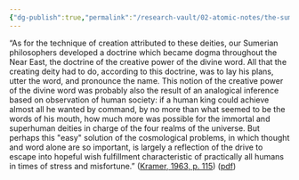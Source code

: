 ```yaml
---
{"dg-publish":true,"permalink":"/research-vault/02-atomic-notes/the-sumerian-philosophical-doctrine-of-the-divine-word-s-creative-power-has-parallels-to-the-idea-of-logos-and-later-philosophy/"}
---
```


“As for the technique of creation attributed to these deities, our Sumerian philosophers developed a doctrine which became dogma throughout the Near East, the doctrine of the creative power of the divine word. All that the creating deity had to do, according to this doctrine, was to lay his plans, utter the word, and pronounce the name. This notion of the creative power of the divine word was probably also the result of an analogical inference based on observation of human society: if a human king could achieve almost all he wanted by command, by no more than what seemed to be the words of his mouth, how much more was possible for the immortal and superhuman deities in charge of the four realms of the universe. But perhaps this "easy" solution of the cosmological problems, in which thought and word alone are so important, is largely a reflection of the drive to escape into hopeful wish fulfillment characteristic of practically all humans in times of stress and misfortune.” ([Kramer, 1963, p. 115](zotero://select/library/items/TI24BNVH)) ([pdf](zotero://open-pdf/library/items/EY8R4485?page=115&annotation=7MEDBPXE))